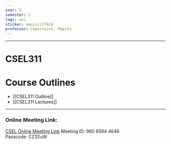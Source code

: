 ```yaml
---
year: 3
semester: 1
tags: uni
sticker: emoji//1f4c4
professor: Copernicus, Pepito
---
```

---
# CSEL311

# Course Outlines
- [[CSEL311 Outline]]
- [[CSEL311 Lectures]]

---
### Online Meeting Link:

[CSEL Online Meeting Link](https://us05web.zoom.us/j/96065944646?pwd=STNxNG1zaTl2ak4vZjZpemZPSU9lQT09)
Meeting ID: 960 6594 4646  
Passcode: CZ32uW